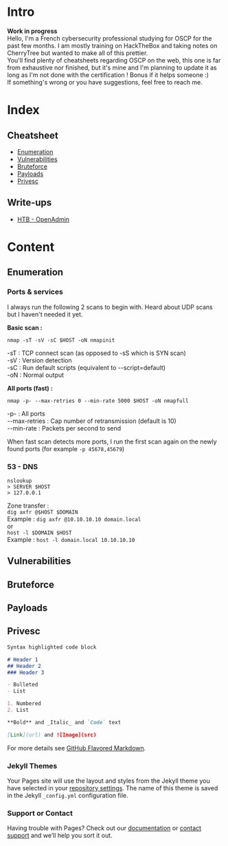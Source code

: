 # Intro

**Work in progress**  
Hello, I'm a French cybersecurity professional studying for OSCP for the past few months. I am mostly training on HackTheBox and taking notes on CherryTree but wanted to make all of this prettier.  
You'll find plenty of cheatsheets regarding OSCP on the web, this one is far from exhaustive nor finished, but it's mine and I'm planning to update it as long as I'm not done with the certification ! Bonus if it helps someone :)  
If something's wrong or you have suggestions, feel free to reach me.  

# Index

## Cheatsheet
- [Enumeration](#enumeration)
- [Vulnerabilities](#vulnerabilities)
- [Bruteforce](#bruteforce)
- [Payloads](#payloads)
- [Privesc](#privesc)

## Write-ups
- [HTB - OpenAdmin](https://0xa1d.github.io/openadmin)

# Content

## Enumeration

### Ports & services

I always run the following 2 scans to begin with. Heard about UDP scans but I haven't needed it yet.  

**Basic scan :**  
```
nmap -sT -sV -sC $HOST -oN nmapinit
```
-sT : TCP connect scan (as opposed to -sS which is SYN scan)  
-sV : Version detection  
-sC : Run default scripts (equivalent to --script=default)  
-oN : Normal output  

**All ports (fast) :**  
```
nmap -p- --max-retries 0 --min-rate 5000 $HOST -oN nmapfull
```
-p- : All ports  
--max-retries : Cap number of retransmission (default is 10)  
--min-rate : Packets per second to send  

When fast scan detects more ports, I run the first scan again on the newly found ports (for example `-p 45678,45679`)  

### 53 - DNS

```
nslookup  
> SERVER $HOST  
> 127.0.0.1
```

Zone transfer :  
`dig axfr @$HOST $DOMAIN`  
Example : `dig axfr @10.10.10.10 domain.local`  
or  
`host -l $DOMAIN $HOST`  
Example : `host -l domain.local 10.10.10.10`  

## Vulnerabilities

## Bruteforce

## Payloads

## Privesc


```markdown
Syntax highlighted code block

# Header 1
## Header 2
### Header 3

- Bulleted
- List

1. Numbered
2. List

**Bold** and _Italic_ and `Code` text

[Link](url) and ![Image](src)
```

For more details see [GitHub Flavored Markdown](https://guides.github.com/features/mastering-markdown/).

### Jekyll Themes

Your Pages site will use the layout and styles from the Jekyll theme you have selected in your [repository settings](https://github.com/0xa1d/0xa1d.github.io/settings). The name of this theme is saved in the Jekyll `_config.yml` configuration file.

### Support or Contact

Having trouble with Pages? Check out our [documentation](https://help.github.com/categories/github-pages-basics/) or [contact support](https://github.com/contact) and we’ll help you sort it out.
